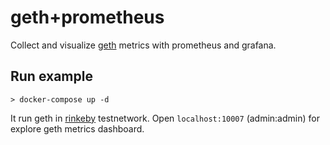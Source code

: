 # geth+prometheus

Collect and visualize [geth](https://github.com/ethereum/go-ethereum) metrics with prometheus and grafana.

## Run example

```
> docker-compose up -d
```

It run geth in [rinkeby](https://rinkeby.etherscan.io/) testnetwork.
Open `localhost:10007` (admin:admin) for explore geth metrics dashboard.
